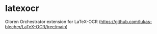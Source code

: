 # latexocr

Oloren Orchestrator extension for LaTeX-OCR (https://github.com/lukas-blecher/LaTeX-OCR/tree/main)
